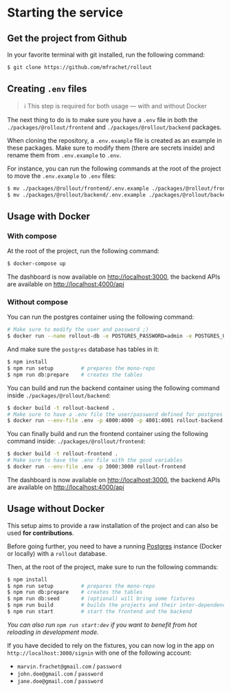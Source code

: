 # Starting the service

## Get the project from Github

In your favorite terminal with git installed, run the following command:

```sh
$ git clone https://github.com/mfrachet/rollout
```

## Creating `.env` files

> ℹ️ This step is required for both usage — with and without Docker

The next thing to do is to make sure you have a `.env` file in both the `./packages/@rollout/frontend` and `./packages/@rollout/backend` packages.

When cloning the repository, a `.env.example` file is created as an example in these packages. Make sure to modify them (there are secrets inside) and rename them from `.env.example` to `.env`.

For instance, you can run the following commands at the root of the project to move the `.env.example` to `.env` files:

```sh
$ mv ./packages/@rollout/frontend/.env.example ./packages/@rollout/frontend/.env
$ mv ./packages/@rollout/backend/.env.example ./packages/@rollout/backend/.env
```

## Usage with Docker

### With compose

At the root of the project, run the following command:

```sh
$ docker-compose up
```

The dashboard is now available on [http://localhost:3000](http://localhost:3000), the backend APIs are available on [http://localhost:4000/api](http://localhost:4000/api)

### Without compose

You can run the postgres container using the following command:

```sh
# Make sure to modify the user and password ;)
$ docker run --name rollout-db -e POSTGRES_PASSWORD=admin -e POSTGRES_USER=admin -e POSTGRES_DB=rollout -p 5432:5432 -d postgres
```

And make sure the `postgres` database has tables in it:

```sh
$ npm install
$ npm run setup         # prepares the mono-repo
$ npm run db:prepare    # creates the tables
```

You can build and run the backend container using the following command inside `./packages/@rollout/backend`:

```sh
$ docker build -t rollout-backend .
# Make sure to have a .env file the user/password defined for postgres
$ docker run --env-file .env -p 4000:4000 -p 4001:4001 rollout-backend
```

You can finally build and run the frontend container using the following command inside: `./packages/@rollout/frontend`:

```sh
$ docker build -t rollout-frontend .
# Make sure to have the .env file with the good variables
$ docker run --env-file .env -p 3000:3000 rollout-frontend
```

The dashboard is now available on [http://localhost:3000](http://localhost:3000), the backend APIs are available on [http://localhost:4000/api](http://localhost:4000/api)

## Usage without Docker

This setup aims to provide a raw installation of the project and can also be used **for contributions**.

Before going further, you need to have a running [Postgres](https://www.postgresql.org/) instance (Docker or locally) with a `rollout` database.

Then, at the root of the project, make sure to run the following commands:

```sh
$ npm install
$ npm run setup         # prepares the mono-repo
$ npm run db:prepare    # creates the tables
$ npm run db:seed       # (optional) will bring some fixtures
$ npm run build         # builds the projects and their inter-dependencies
$ npm run start         # start the frontend and the backend
```

_You can also run `npm run start:dev` if you want to benefit from hot reloading in development mode._

If you have decided to rely on the fixtures, you can now log in the app on `http://localhost:3000/signin` with one of the following account:

- `marvin.frachet@gmail.com` / `password`
- `john.doe@gmail.com` / `password`
- `jane.doe@gmail.com` / `password`
